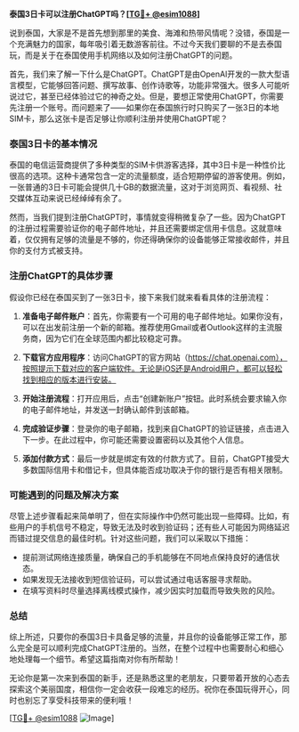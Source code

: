 **泰国3日卡可以注册ChatGPT吗？[[TG💪+ @esim1088](https://t.me/s/esim1088)]**

说到泰国，大家是不是首先想到那里的美食、海滩和热带风情呢？没错，泰国是一个充满魅力的国家，每年吸引着无数游客前往。不过今天我们要聊的不是去泰国玩，而是关于在泰国使用手机网络以及如何注册ChatGPT的问题。

首先，我们来了解一下什么是ChatGPT。ChatGPT是由OpenAI开发的一款大型语言模型，它能够回答问题、撰写故事、创作诗歌等，功能非常强大。很多人可能听说过它，甚至已经体验过它的神奇之处。但是，要想正常使用ChatGPT，你需要先注册一个账号。而问题来了——如果你在泰国旅行时只购买了一张3日的本地SIM卡，那么这张卡是否足够让你顺利注册并使用ChatGPT呢？

### 泰国3日卡的基本情况

泰国的电信运营商提供了多种类型的SIM卡供游客选择，其中3日卡是一种性价比很高的选项。这种卡通常包含一定的流量额度，适合短期停留的游客使用。例如，一张普通的3日卡可能会提供几十GB的数据流量，这对于浏览网页、看视频、社交媒体互动来说已经绰绰有余了。

然而，当我们提到注册ChatGPT时，事情就变得稍微复杂了一些。因为ChatGPT的注册过程需要验证你的电子邮件地址，并且还需要绑定信用卡信息。这就意味着，仅仅拥有足够的流量是不够的，你还得确保你的设备能够正常接收邮件，并且你的支付方式被支持。

### 注册ChatGPT的具体步骤

假设你已经在泰国买到了一张3日卡，接下来我们就来看看具体的注册流程：

1. **准备电子邮件账户**：首先，你需要有一个可用的电子邮件地址。如果你没有，可以在出发前注册一个新的邮箱。推荐使用Gmail或者Outlook这样的主流服务商，因为它们在全球范围内都比较稳定可靠。

2. **下载官方应用程序**：访问ChatGPT的官方网站（https://chat.openai.com），按照提示下载对应的客户端软件。无论是iOS还是Android用户，都可以轻松找到相应的版本进行安装。

3. **开始注册流程**：打开应用后，点击“创建新账户”按钮。此时系统会要求输入你的电子邮件地址，并发送一封确认邮件到该邮箱。

4. **完成验证步骤**：登录你的电子邮箱，找到来自ChatGPT的验证链接，点击进入下一步。在此过程中，你可能还需要设置密码以及其他个人信息。

5. **添加付款方式**：最后一步就是绑定有效的付款方式了。目前，ChatGPT接受大多数国际信用卡和借记卡，但具体能否成功取决于你的银行是否有相关限制。

### 可能遇到的问题及解决方案

尽管上述步骤看起来简单明了，但在实际操作中仍然可能出现一些障碍。比如，有些用户的手机信号不稳定，导致无法及时收到验证码；还有些人可能因为网络延迟而错过提交信息的最佳时机。针对这些问题，我们可以采取以下措施：

- 提前测试网络连接质量，确保自己的手机能够在不同地点保持良好的通信状态。
- 如果发现无法接收到短信验证码，可以尝试通过电话客服寻求帮助。
- 在填写资料时尽量选择离线模式操作，减少因实时加载而导致失败的风险。

### 总结

综上所述，只要你的泰国3日卡具备足够的流量，并且你的设备能够正常工作，那么完全是可以顺利完成ChatGPT注册的。当然，在整个过程中也需要耐心和细心地处理每一个细节。希望这篇指南对你有所帮助！

无论你是第一次来到泰国的新手，还是熟悉这里的老朋友，只要带着开放的心态去探索这个美丽国度，相信你一定会收获一段难忘的经历。祝你在泰国玩得开心，同时也别忘了享受科技带来的便利哦！

[[TG💪+ @esim1088](https://t.me/s/esim1088) ![Image](https://i.postimg.cc/4NQfJmqS/Snipaste-2025-05-13-00-14-12.png)]